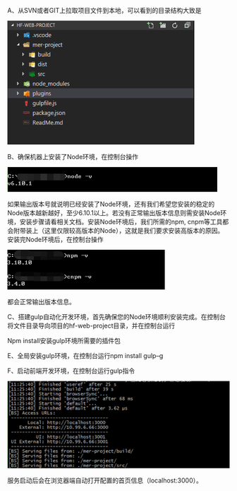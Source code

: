 A、从SVN或者GIT上拉取项目文件到本地，可以看到的目录结构大致是

![](/assets/import4.png)

B、确保机器上安装了Node环境，在控制台操作

![](/assets/import5.png)

如果输出版本号就说明已经安装了Node环境，还有我们希望您安装的稳定的Node版本越新越好，至少6.10.1以上。若没有正常输出版本信息则需安装Node环境，安装步骤请看相关文档。安装Node环境后，我们所需的npm, cnpm等工具都会附带装上（这里仅限较高版本的Node），这就是我们要求安装高版本的原因。安装完Node环境后，在控制台操作

![](/assets/import6.png)

都会正常输出版本信息。

C、搭建gulp自动化开发环境，首先确保您的Node环境顺利安装完成。在控制台将文件目录导向项目的hf-web-project目录，并在控制台运行

Npm install安装gulp环境所需要的插件包

E、全局安装gulp环境，在控制台运行npm install gulp–g

F、启动前端开发环境，在控制台运行gulp指令

![](/assets/import7.png)

服务启动后会在浏览器端自动打开配置的首页信息（localhost:3000）。

